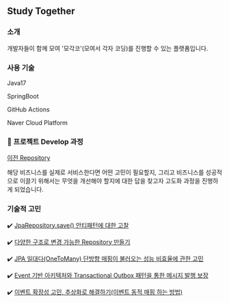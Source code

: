 ## Study Together

### 소개
개발자들이 함께 모여 '모각코'(모여서 각자 코딩)를 진행할 수 있는 플랫폼입니다. 

### 사용 기술
Java17

SpringBoot

GitHub Actions

Naver Cloud Platform


### 🚀 프로젝트 Develop 과정
[이전 Repository](https://github.com/f-lab-edu/study-together)

해당 비즈니스를 실제로 서비스한다면 어떤 고민이 필요할지, 그리고 비즈니스를 성공적으로 이끌기 위해서는 무엇을 개선해야 할지에 대한 답을 찾고자 고도화 과정을 진행하게 되었습니다.

### 기술적 고민
✔️ [JpaRepository.save() 안티패턴에 대한 고찰](https://dev-wooni.tistory.com/9)

✔️ [다양한 구조로 변경 가능한 Repository 만들기](https://dev-wooni.tistory.com/11)

✔️ [JPA 일대다(OneToMany) 단방향 매핑이 불러오는 성능 비효율에 관한 고민](https://dev-wooni.tistory.com/12)

✔️ [Event 기반 아키텍처와 Transactional Outbox 패턴을 통한 메시지 발행 보장](https://dev-wooni.tistory.com/13)

✔️ [이벤트 확장성 고민, 추상화로 해결하기(이벤트 동적 매핑 하는 방법)](https://dev-wooni.tistory.com/14)
